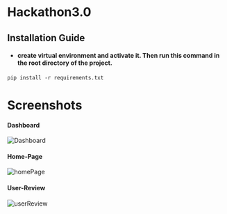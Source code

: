 # Hackathon3.0

## Installation Guide

* #### create virtual environment and activate it. Then run this command in the root directory of the project.
``` pip install -r requirements.txt ```


# Screenshots

#### Dashboard
![Dashboard](https://github.com/firedranzer/publicSanitation/blob/master/screenshots/Dashboard.png)

#### Home-Page
![homePage](https://github.com/firedranzer/publicSanitation/blob/master/screenshots/home.png)

#### User-Review
![userReview](https://github.com/firedranzer/publicSanitation/blob/master/screenshots/user.png)
